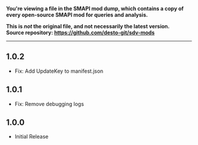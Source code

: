 **You're viewing a file in the SMAPI mod dump, which contains a copy of every open-source SMAPI mod
for queries and analysis.**

**This is _not_ the original file, and not necessarily the latest version.**  
**Source repository: https://github.com/desto-git/sdv-mods**

----

## 1.0.2

- Fix: Add UpdateKey to manifest.json

## 1.0.1

- Fix: Remove debugging logs

## 1.0.0

- Initial Release